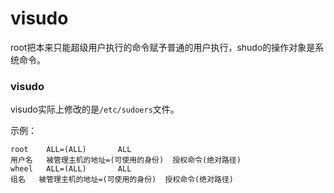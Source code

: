 # visudo

root把本来只能超级用户执行的命令赋予普通的用户执行，shudo的操作对象是系统命令。

### visudo

visudo实际上修改的是`/etc/sudoers`文件。  

示例：  

```
root    ALL=(ALL)       ALL
用户名   被管理主机的地址=(可使用的身份)  授权命令(绝对路径)
wheel   ALL=(ALL)       ALL
组名   被管理主机的地址=(可使用的身份)  授权命令(绝对路径)
```


